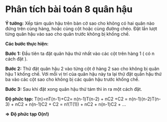 # Phân tích bài toán 8 quân hậu


**Ý tưởng:** Xếp tám quân hậu trên bàn cờ sao cho không có hai quân nào đứng trên cùng hàng, hoặc cùng cột hoặc cùng đường chéo. Đặt lần lượt từng quân hậu vào sao cho quân trước không bị khống chế.

**Các bước thực hiện:**

**Bước 1:** Đầu tiên ta đặt quân hậu thứ nhất vào các cột trên hàng 1 ( có n cách đặt ).

**Bước 2:** Thử đặt quân hậu 2 vào từng cột ở hàng 2 sao cho không bị quân hậu 1 khống chế. Với mỗi vị trí của quân hậu này ta lại thử đặt quân hậu thứ ba vào các cột sao cho không bị các quân hậu trước khống chế.

**Bước 3:** Sau khi đặt xong quân hậu thứ tám thì in ra một cách đặt.

**Độ phức tạp:**
 T(n)=nT(n-1)+C2= n(n-1)T(n-2) + nC2 +C2 = n(n-1)(n-2)T(n-3) + nC2 + n(n-1)C2 + C2 = n!(T(1)) + nC2 + n(n-1)C2 + ... 
 
 **=> Độ phức tạp O(n!)**
